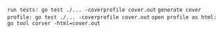 `run tests: go test ./... -coverprofile cover.out`
`generate cover profile: go test ./... -coverprofile cover.out`
`open profile as html: go tool corver -html=cover.out`